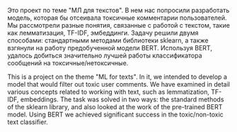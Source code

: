 Это проект по теме "МЛ для текстов". В нем нас попросили разработать модель, которая бы отсеивала токсичные комментарии пользователей. Мы рассмотрели разные понятия, связанные с работой с текстом, такие как лемматизация, TF-IDF, эмбеддинги. Задачу решили двумя способами: стандартными методами библиотеки sklearn, а также взгянули на работу предобученной модели BERT. Используя BERT, удалось добиться значительно лучшей работы классификатора сообщений на токсичные/нетоксичные.

This is a project on the theme "ML for texts". In it, we intended to develop a model that would filter out toxic user comments. We have examined in detail various concepts related to working with text, such as lemmatization, TF-IDF, embeddings. The task was solved in two ways: the standard methods of the sklearn library, and also looked at the work of the pre-trained BERT model. Using BERT we achieved significant success in the toxic/non-toxic text classifier.
